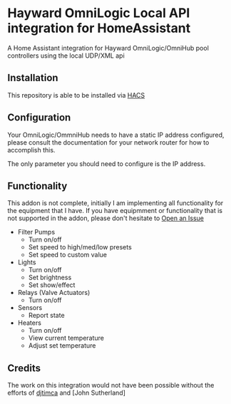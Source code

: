 # Hayward OmniLogic Local API integration for HomeAssistant

A Home Assistant integration for Hayward OmniLogic/OmniHub pool controllers using the local UDP/XML api

## Installation
This repository is able to be installed via [HACS](https://hacs.xyz/)

## Configuration
Your OmniLogic/OmmniHub needs to have a static IP address configured, please consult the documentation for your network router for how to accomplish this.

The only parameter you should need to configure is the IP address.

## Functionality
This addon is not complete, initially I am implementing all functionality for the equipment that I have.  If you have equipmment or functionality that is not supported in the addon, please don't hesitate to [Open an Issue](https://github.com/cryptk/haomnilogic-local/issues)

- Filter Pumps
    - Turn on/off
    - Set speed to high/med/low presets
    - Set speed to custom value
- Lights
    - Turn on/off
    - Set brightness
    - Set show/effect
- Relays (Valve Actuators)
    - Turn on/off
- Sensors
    - Report state
- Heaters
    - Turn on/off
    - View current temperature
    - Adjust set temperature

## Credits

The work on this integration would not have been possible without the efforts of [djtimca](https://github.com/djtimca/) and [John Sutherland]